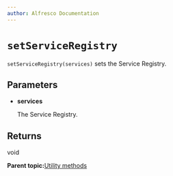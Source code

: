```yaml
---
author: Alfresco Documentation
---
```


# `setServiceRegistry`

`setServiceRegistry(services)` sets the Service Registry.

## Parameters

-   **services**

    The Service Registry.


## Returns

void

**Parent topic:**[Utility methods](../references/API-JS-Utility.md)

